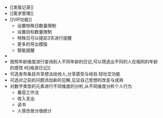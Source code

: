 - [[发版记录]]
- [[需求管理]]
- [[VIP功能]]
    - 设置特殊日数量限制
    - 设置目标数量限制
    - 特殊日可以提前3天进行提醒
    - 更多的导出模版
    - 智能提醒
- 
- 按照年龄维度进行查询别人不同年龄的日记,可以筛选出不同的人在相同的年龄的感悟 #[[格游日记]]
- 可选发布条目共享想法给他人,分享感受与经验.轻社交功能
- 可选对之前的问题添加新的见解,见证自己思想的改变与成熟
- 对数字类型的元素进行不同维度的分析,从不同维度分析个人行为
    - 番茄工作法
    - 收入支出
    - 读书
    - 人情世故分值统计

